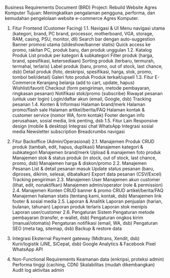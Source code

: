 Business Requirements Document (BRD)
Project: Rebuild Website Agres Komputer
Tujuan: Meningkatkan pengalaman pengguna, performa, dan kemudahan pengelolaan website e-commerce Agres Komputer.

1. Fitur Frontend (Customer Facing)
1.1. Navigasi & UI
Menu navigasi utama (kategori, brand, PC brand, processor, motherboard, VGA, storage, RAM, casing, PSU, monitor, dll)
Search bar dengan auto-suggestion
Banner promosi utama (slideshow/banner statis)
Quick access ke promo, rakitan PC, produk baru, dan produk unggulan
1.2. Katalog Produk
List produk per kategori & subkategori
Filter produk (harga, brand, spesifikasi, ketersediaan)
Sorting produk (terbaru, termurah, termahal, terlaris)
Label produk (baru, promo, out of stock, last chance, dsb)
Detail produk (foto, deskripsi, spesifikasi, harga, stok, promo, tombol beli/detail)
Galeri foto produk
Produk terkait/upsell
1.3. Fitur E-Commerce
Keranjang belanja (add to cart, update, hapus)
Wishlist/favorit
Checkout (form pengiriman, metode pembayaran, ringkasan pesanan)
Notifikasi stok/promo (subscribe)
Riwayat pesanan (untuk user login)
Login/daftar akun (email, Google, dsb)
Tracking pesanan
1.4. Konten & Informasi
Halaman brand/merk
Halaman promo/flash sale
Halaman artikel/berita/FAQ
Halaman kontak & customer service (nomor WA, form kontak)
Footer dengan info perusahaan, sosial media, link penting, dsb
1.5. Fitur Lain
Responsive design (mobile & desktop)
Integrasi chat WhatsApp
Integrasi sosial media
Newsletter subscription
Breadcrumbs navigasi

2. Fitur Backoffice (Admin/Operasional)
2.1. Manajemen Produk
CRUD produk (tambah, edit, hapus, duplikasi)
Manajemen kategori & subkategori
Manajemen brand/merk
Upload & manajemen foto produk
Manajemen stok & status produk (in stock, out of stock, last chance, promo, dsb)
Manajemen harga & diskon/promo
2.2. Manajemen Pesanan
List & detail pesanan masuk
Update status pesanan (baru, diproses, dikirim, selesai, dibatalkan)
Export data pesanan (CSV/Excel)
Tracking pengiriman
2.3. Manajemen User
Manajemen akun customer (lihat, edit, nonaktifkan)
Manajemen admin/operator (role & permission)
2.4. Manajemen Konten
CRUD banner & promo
CRUD artikel/berita/FAQ
Manajemen halaman statis (tentang kami, kontak, dsb)
Manajemen link footer & sosial media
2.5. Laporan & Analitik
Laporan penjualan (harian, bulanan, tahunan)
Laporan produk terlaris
Laporan stok menipis
Laporan user/customer
2.6. Pengaturan Sistem
Pengaturan metode pembayaran (transfer, e-wallet, dsb)
Pengaturan ongkos kirim (manual/otomatis)
Pengaturan notifikasi (email, WA, dsb)
Pengaturan SEO (meta tag, sitemap, dsb)
Backup & restore data

3. Integrasi Eksternal
Payment gateway (Midtrans, Xendit, dsb)
Kurir/logistik (JNE, SiCepat, dsb)
Google Analytics & Facebook Pixel
WhatsApp API

4. Non-Functional Requirements
Keamanan data (enkripsi, proteksi admin)
Performa tinggi (caching, CDN)
Skalabilitas (mudah dikembangkan)
Audit log aktivitas admin